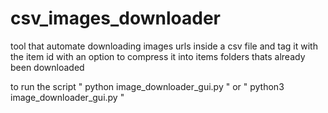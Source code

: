 # csv_images_downloader
tool that automate downloading images urls inside a csv file and tag it with the item id with an option to compress it into items folders thats already been downloaded


to run the script " python image_downloader_gui.py " or " python3 image_downloader_gui.py "
